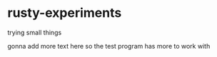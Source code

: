 # rusty-experiments
trying small things


gonna add more text here so the test program has more to work with
